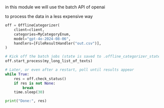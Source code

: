 in this module we will use the batch API of openai

to process the data in a less expensive way

```python
off = OfflineCategorizer(
    client=client,
    categories=MyCategoryEnum,
    model="gpt-4o-2024-08-06",
    handlers=[FileResultHandler("out.csv")],
)

# Kick off the batch jobs (state is saved to .offline_categorizer_state.json)
off.start_process(my_long_list_of_texts)

# Later, or even after a restart, poll until results appear
while True:
    res = off.check_status()
    if res is not None:
        break
    time.sleep(30)

print("Done:", res)

```